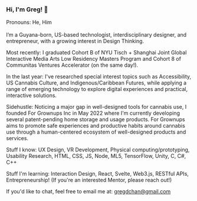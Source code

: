 ### Hi, I'm Greg! 👋
Pronouns: He, Him
<br><br>
I’m a Guyana-born, US-based technologist, interdisciplinary designer, and entrepreneur, with a growing interest in Design Thinking. 

Most recently: I graduated Cohort B of NYU Tisch + Shanghai Joint Global Interactive Media Arts Low Residency Masters Program and Cohort 8 of Communitas Ventures Accelerator (on the same day!). 

In the last year: I've researched special interest topics such as Accessibility, US Cannabis Culture, and Indigenous/Caribbean Futures, while applying a range of emerging technology to explore digital experiences and practical, interactive solutions. 

Sidehustle: Noticing a major gap in well-designed tools for cannabis use, I founded For Grownups Inc in May 2022 where I'm currently developing several patent-pending home storage and usage products. For Grownups aims to promote safe experiences and productive habits around cannabis use through a human-centered ecosystem of well-designed products and services.

Stuff I know: UX Design, VR Development, Physical computing/prototyping, Usability Research, HTML, CSS, JS, Node, ML5, TensorFlow, Unity, C, C#, C++

Stuff I'm learning: Interaction Design, React, Svelte, Web3.js, RESTful APIs, Entrepreneurship! (If you're an interested Mentor, please reach out!)

If you'd like to chat, feel free to email me at: gregdchan@gmail.com




<!--
**gregdchan/gregdchan** is a ✨ _special_ ✨ repository because its `README.md` (this file) appears on your GitHub profile.

Here are some ideas to get you started:

- 🔭 I’m currently working on ...
- 🌱 I’m currently learning ...
- 👯 I’m looking to collaborate on ...
- 🤔 I’m looking for help with ...
- 💬 Ask me about ...
- 📫 How to reach me: ...
- 😄 Pronouns: ...
- ⚡ Fun fact: ...
-->
